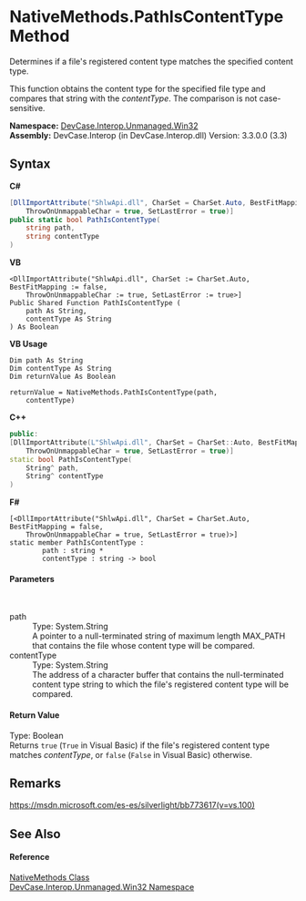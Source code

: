 # NativeMethods.PathIsContentType Method 
 

Determines if a file's registered content type matches the specified content type. 

 This function obtains the content type for the specified file type and compares that string with the *contentType*. The comparison is not case-sensitive.

**Namespace:**&nbsp;<a href="N_DevCase_Interop_Unmanaged_Win32">DevCase.Interop.Unmanaged.Win32</a><br />**Assembly:**&nbsp;DevCase.Interop (in DevCase.Interop.dll) Version: 3.3.0.0 (3.3)

## Syntax

**C#**<br />
``` C#
[DllImportAttribute("ShlwApi.dll", CharSet = CharSet.Auto, BestFitMapping = false, 
	ThrowOnUnmappableChar = true, SetLastError = true)]
public static bool PathIsContentType(
	string path,
	string contentType
)
```

**VB**<br />
``` VB
<DllImportAttribute("ShlwApi.dll", CharSet := CharSet.Auto, BestFitMapping := false, 
	ThrowOnUnmappableChar := true, SetLastError := true>]
Public Shared Function PathIsContentType ( 
	path As String,
	contentType As String
) As Boolean
```

**VB Usage**<br />
``` VB Usage
Dim path As String
Dim contentType As String
Dim returnValue As Boolean

returnValue = NativeMethods.PathIsContentType(path, 
	contentType)
```

**C++**<br />
``` C++
public:
[DllImportAttribute(L"ShlwApi.dll", CharSet = CharSet::Auto, BestFitMapping = false, 
	ThrowOnUnmappableChar = true, SetLastError = true)]
static bool PathIsContentType(
	String^ path, 
	String^ contentType
)
```

**F#**<br />
``` F#
[<DllImportAttribute("ShlwApi.dll", CharSet = CharSet.Auto, BestFitMapping = false, 
	ThrowOnUnmappableChar = true, SetLastError = true)>]
static member PathIsContentType : 
        path : string * 
        contentType : string -> bool 

```


#### Parameters
&nbsp;<dl><dt>path</dt><dd>Type: System.String<br />A pointer to a null-terminated string of maximum length MAX_PATH that contains the file whose content type will be compared.</dd><dt>contentType</dt><dd>Type: System.String<br />The address of a character buffer that contains the null-terminated content type string to which the file's registered content type will be compared.</dd></dl>

#### Return Value
Type: Boolean<br />Returns `true` (`True` in Visual Basic) if the file's registered content type matches *contentType*, or `false` (`False` in Visual Basic) otherwise.

## Remarks
<a href="https://msdn.microsoft.com/es-es/silverlight/bb773617(v=vs.100)" target="_blank">https://msdn.microsoft.com/es-es/silverlight/bb773617(v=vs.100)</a>

## See Also


#### Reference
<a href="T_DevCase_Interop_Unmanaged_Win32_NativeMethods">NativeMethods Class</a><br /><a href="N_DevCase_Interop_Unmanaged_Win32">DevCase.Interop.Unmanaged.Win32 Namespace</a><br />